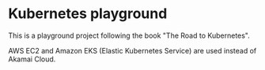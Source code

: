 # Kubernetes playground

This is a playground project following the book "The Road to Kubernetes". 

AWS EC2 and Amazon EKS (Elastic Kubernetes Service) are used instead of Akamai Cloud.

